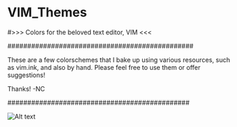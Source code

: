 # VIM_Themes
#>>> Colors for the beloved text editor, VIM <<<

###############################################

These are a few colorschemes that I bake up using various resources, such as vim.ink, and also by hand. Please feel free to use them or offer suggestions! 

Thanks!
-NC

##############################################

![Alt text](/TheNicholsOfCharroth/VIM_Themes/Jaeger.png?raw=true "Jaeger")
